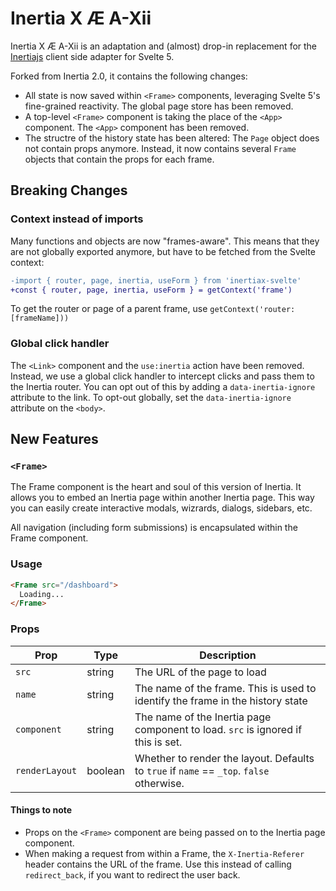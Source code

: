 # Inertia X Æ A-Xii

Inertia X Æ A-Xii is an adaptation and (almost) drop-in replacement for the [Inertiajs](https://inertiajs.com) client side adapter for Svelte 5.

Forked from Inertia 2.0, it contains the following changes:

* All state is now saved within `<Frame>` components, leveraging Svelte 5's fine-grained reactivity. The global page store has been removed. 
* A top-level `<Frame>` component is taking the place of the `<App>` component. The `<App>` component has been removed.
* The structre of the history state has been altered: The `Page` object does not contain props anymore. Instead, it now contains several `Frame` objects that contain the props for each frame.

## Breaking Changes

### Context instead of imports

Many functions and objects are now "frames-aware". This means that they are not globally exported anymore, but have to be fetched from the Svelte context:

```diff
-import { router, page, inertia, useForm } from 'inertiax-svelte'
+const { router, page, inertia, useForm } = getContext('frame')
```

To get the router or page of a parent frame, use `getContext('router:[frameName]))`

### Global click handler

The `<Link>` component and the `use:inertia` action have been removed. Instead, we use a global click handler to intercept clicks and pass them to the Inertia router. You can opt out of this by adding a `data-inertia-ignore` attribute to the link. To opt-out globally, set the `data-inertia-ignore` attribute on the `<body>`.

## New Features

### `<Frame>`

The Frame component is the heart and soul of this version of Inertia. It allows you to embed an Inertia page within another Inertia page. This way you can easily create interactive modals, wizrards, dialogs, sidebars, etc.

All navigation (including form submissions) is encapsulated within the Frame component.

### Usage

```html
<Frame src="/dashboard">
  Loading...
</Frame>
```

### Props

| Prop | Type | Description |
| --- | --- | --- |
| `src` | string | The URL of the page to load |
| `name` | string | The name of the frame. This is used to identify the frame in the history state |
| `component` | string | The name of the Inertia page component to load. `src` is ignored if this is set. |
| `renderLayout` | boolean | Whether to render the layout. Defaults to `true` if `name` == `_top`. `false` otherwise. |

#### Things to note

* Props on the `<Frame>` component are being passed on to the Inertia page component.
* When making a request from within a Frame, the `X-Inertia-Referer` header contains the URL of the frame. Use this instead of calling `redirect_back`, if you want to redirect the user back.
